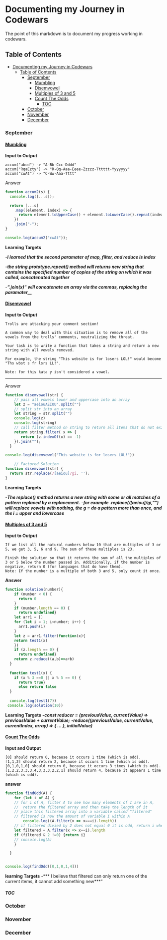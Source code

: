 # Documenting my Journey in Codewars
The point of this markdown is to document my progress working in codewars.

## Table of Contents
- [Documenting my Journey in Codewars](#documenting-my-journey-in-codewars)
  - [Table of Contents](#table-of-contents)
    - [September](#september)
      - [Mumbling](#mumbling)
      - [Disemvowel](#disemvowel)
      - [Multiples of 3 and 5](#multiples-of-3-and-5)
      - [Count The Odds](#count-the-odds)
        - [TOC](#toc)
    - [October](#october)
    - [November](#november)
    - [December](#december)
### September
#### [Mumbling](September/mumbling.js)
**Input to Output**
```
accum("abcd") -> "A-Bb-Ccc-Dddd"
accum("RqaEzty") -> "R-Qq-Aaa-Eeee-Zzzzz-Tttttt-Yyyyyyy"
accum("cwAt") -> "C-Ww-Aaa-Tttt"
```
Answer
```JavaScript
function accum2(s) {
  console.log([...s]);

  return [...s]
    .map((element, index) => {
      return element.toUpperCase() + element.toLowerCase().repeat(index);
    })
    .join("-");
}

console.log(accum2("cwAt"));
```
**Learning Targets**

-***I learned that the second paramater of map, filter, and reduce is index***

-***the string.prototype.repeat() method will returns new string that contains the specified number of copies of the string on which it was called, concatenated together***

-***".join(x)" will concatenate an array via the commas, replacing the paramater__***
#### [Disemvowel](September/disemvowel.js)
**Input to Output**
```
Trolls are attacking your comment section!

A common way to deal with this situation is to remove all of the vowels from the trolls' comments, neutralizing the threat.

Your task is to write a function that takes a string and return a new string with all vowels removed.

For example, the string "This website is for losers LOL!" would become "Ths wbst s fr lsrs LL!".

Note: for this kata y isn't considered a vowel.
```

---
Answer
```JavaScript
function disemvowel(str) {
    // pass all vowels lower and uppercase into an array
    let z = "aeiouAEIOU".split("")
    // split str into an array
    let string = str.split("")
    console.log(z)
    console.log(string)
    // call filter method on string to return all items that do not exist in the z (vowels) array, it then joins these items with the join method
    return string.filter( x => {
       return (z.indexOf(x) == -1)
    }).join("");
  }

console.log(disemvowel("This website is for losers LOL!"))

    // Factored Solution
function disemvowel(str) {
  return str.replace(/[aeiou]/gi, '');
}
```
**Learning Targets**

-***The replace() method returns a new string with some or all matches of a pattern replaced by a replacement.***
-***for example .replace(/[aeiou]/gi,"") will replace vowels with nothing, the g = do a pattern more than once, and the i = upper and lowercase***

#### [Multiples of 3 and 5](September/multiples3and5.js)
**Input to Output**
```
If we list all the natural numbers below 10 that are multiples of 3 or 5, we get 3, 5, 6 and 9. The sum of these multiples is 23.

Finish the solution so that it returns the sum of all the multiples of 3 or 5 below the number passed in. Additionally, if the number is negative, return 0 (for languages that do have them).
Note: If the number is a multiple of both 3 and 5, only count it once.
```

**Answer**
```JavaScript
function solution(number){
    if (number < 0) {
      return 0
    }
    if (number.length == 0) {
      return undefined}
    let arr1 = []
    for (let i = 1; i<number; i++) {
      arr1.push(i)
    }
    let z = arr1.filter(function(x){
    return test1(x)
    })
    if (z.length == 0) {
      return undefined}
    return z.reduce((a,b)=>a+b)
  }
  
  function test1(x) {
    if (x % 3 ==0 || x % 5 == 0) {
      return true}
      else return false
  }
  
  console.log(test1(7))
 console.log(solution(10))
 ```
 **Learning Targets**
 ***-const reducer = (previousValue, currentValue) => previousValue + currentValue;***
 ***-reduce((previousValue, currentValue, currentIndex, array) => { ... }, initialValue)***

#### [Count The Odds](September/amountofodds.js)
**Input and Output**
```[7] should return 7, because it occurs 1 time (which is odd).
[0] should return 0, because it occurs 1 time (which is odd).
[1,1,2] should return 2, because it occurs 1 time (which is odd).
[0,1,0,1,0] should return 0, because it occurs 3 times (which is odd).
[1,2,2,3,3,3,4,3,3,3,2,2,1] should return 4, because it appears 1 time (which is odd).
```
**answer**
```JavaScript
function findOdd(A) {
    for (let i of A) {
    // for i of A, filter A to see how many elements of I are in A,
    //  return the filtered array and then take the length of it 
    // place this filtered array into a variable called "filtered" 
    // filtered is now the amount of variable i within A
        console.log((A.filter(x => x===i).length))
    // if filtered divied by 2 does not equal 0 it is odd, return i when its filtered length is odd
    let filtered = A.filter(x => x==i).length
    if (filtered & 2 !=0) {return i}
    // console.log(A)
    }

  }


console.log(findOdd([0,1,0,1,4]))
```
**learning Targets**
-*** I believe that filtered can only return one of the current items, it cannot add something new***"
##### [TOC](#table-of-contents)

### October
### November
### December